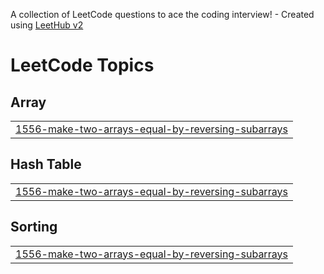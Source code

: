 A collection of LeetCode questions to ace the coding interview! - Created using [LeetHub v2](https://github.com/arunbhardwaj/LeetHub-2.0)
<!---LeetCode Topics Start-->
# LeetCode Topics
## Array
|  |
| ------- |
| [1556-make-two-arrays-equal-by-reversing-subarrays](https://github.com/VapsTech/LeetCode/tree/master/1556-make-two-arrays-equal-by-reversing-subarrays) |
## Hash Table
|  |
| ------- |
| [1556-make-two-arrays-equal-by-reversing-subarrays](https://github.com/VapsTech/LeetCode/tree/master/1556-make-two-arrays-equal-by-reversing-subarrays) |
## Sorting
|  |
| ------- |
| [1556-make-two-arrays-equal-by-reversing-subarrays](https://github.com/VapsTech/LeetCode/tree/master/1556-make-two-arrays-equal-by-reversing-subarrays) |
<!---LeetCode Topics End-->